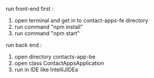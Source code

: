 run front-end first :
1. open terminal and get in to contact-apps-fe directory
2. run command "npm install"
3. run command "npm start"

run back end :
1. open directory contacts-app-be
2. open class ContactAppsApplication
3. run in IDE like IntelliJIDEa
